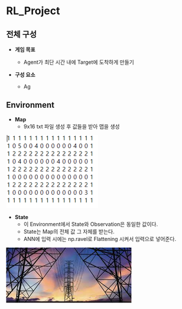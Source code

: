 # RL_Project

## 전체 구성
- **게임 목표**
  - Agent가 최단 시간 내에 Target에 도착하게 만들기

- **구성 요소**
  - Ag
 
## Environment
- **Map**
  - 9x16 txt 파일 생성 후 값들을 받아 맵을 생성</br>

![poster](./916.png)

- **State**
  - 이 Environment에서 State와 Observation은 동일한 값이다.
  - State는 Map의 전체 값 그 자체를 받는다.
  - ANN에 입력 시에는 np.ravel로 Flattening 시켜서 입력으로 넣어준다.


![poster](./gg.jpg)
